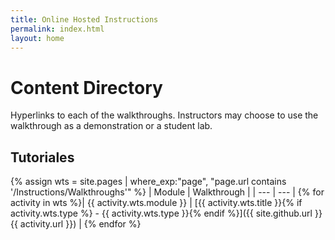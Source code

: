 ```yaml
---
title: Online Hosted Instructions
permalink: index.html
layout: home
---
```


# Content Directory

Hyperlinks to each of the walkthroughs. Instructors may choose to use the walkthrough as a demonstration or a student lab. 

## Tutoriales

{% assign wts = site.pages | where_exp:"page", "page.url contains '/Instructions/Walkthroughs'" %}
| Module | Walkthrough |
| --- | --- | 
{% for activity in wts %}| {{ activity.wts.module }} | [{{ activity.wts.title }}{% if activity.wts.type %} - {{ activity.wts.type }}{% endif %}]({{ site.github.url }}{{ activity.url }}) |
{% endfor %}

